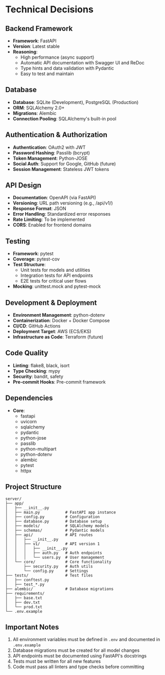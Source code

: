 # Technical Decisions

## Backend Framework
- **Framework**: FastAPI
- **Version**: Latest stable
- **Reasoning**:
  - High performance (async support)
  - Automatic API documentation with Swagger UI and ReDoc
  - Type hints and data validation with Pydantic
  - Easy to test and maintain

## Database
- **Database**: SQLite (Development), PostgreSQL (Production)
- **ORM**: SQLAlchemy 2.0+
- **Migrations**: Alembic
- **Connection Pooling**: SQLAlchemy's built-in pool

## Authentication & Authorization
- **Authentication**: OAuth2 with JWT
- **Password Hashing**: Passlib (bcrypt)
- **Token Management**: Python-JOSE
- **Social Auth**: Support for Google, GitHub (future)
- **Session Management**: Stateless JWT tokens

## API Design
- **Documentation**: OpenAPI (via FastAPI)
- **Versioning**: URL path versioning (e.g., /api/v1/)
- **Response Format**: JSON
- **Error Handling**: Standardized error responses
- **Rate Limiting**: To be implemented
- **CORS**: Enabled for frontend domains

## Testing
- **Framework**: pytest
- **Coverage**: pytest-cov
- **Test Structure**:
  - Unit tests for models and utilities
  - Integration tests for API endpoints
  - E2E tests for critical user flows
- **Mocking**: unittest.mock and pytest-mock

## Development & Deployment
- **Environment Management**: python-dotenv
- **Containerization**: Docker + Docker Compose
- **CI/CD**: GitHub Actions
- **Deployment Target**: AWS (ECS/EKS)
- **Infrastructure as Code**: Terraform (future)

## Code Quality
- **Linting**: flake8, black, isort
- **Type Checking**: mypy
- **Security**: bandit, safety
- **Pre-commit Hooks**: Pre-commit framework

## Dependencies
- **Core**:
  - fastapi
  - uvicorn
  - sqlalchemy
  - pydantic
  - python-jose
  - passlib
  - python-multipart
  - python-dotenv
  - alembic
  - pytest
  - httpx

## Project Structure
```
server/
├── app/
│   ├── __init__.py
│   ├── main.py           # FastAPI app instance
│   ├── config.py         # Configuration
│   ├── database.py       # Database setup
│   ├── models/           # SQLAlchemy models
│   ├── schemas/          # Pydantic models
│   ├── api/              # API routes
│   │   ├── __init__.py
│   │   ├── v1/           # API version 1
│   │   │   ├── __init__.py
│   │   │   ├── auth.py   # Auth endpoints
│   │   │   └── users.py  # User management
│   └── core/             # Core functionality
│       ├── security.py   # Auth utils
│       └── config.py     # Settings
├── tests/                # Test files
│   ├── conftest.py
│   ├── test_*.py
├── alembic/              # Database migrations
├── requirements/
│   ├── base.txt
│   ├── dev.txt
│   └── prod.txt
└── .env.example
```

## Important Notes
1. All environment variables must be defined in `.env` and documented in `.env.example`
2. Database migrations must be created for all model changes
3. API endpoints must be documented using FastAPI's docstrings
4. Tests must be written for all new features
5. Code must pass all linters and type checks before committing
